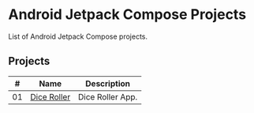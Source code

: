 # Android Jetpack Compose Projects

List of Android Jetpack Compose projects.

## Projects

|  #  | Name                                                | Description           |
| ----| ----------------------------------------------------| ----------------------|
|  01 | [Dice Roller](./dice-roller/README.md)              | Dice Roller App.      |
